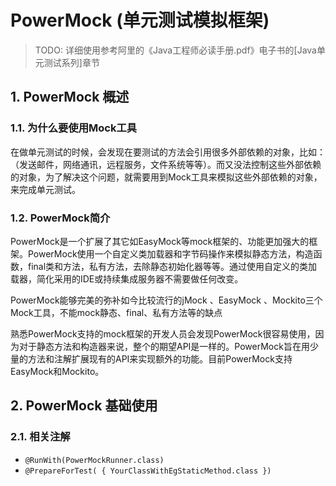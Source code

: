 # PowerMock (单元测试模拟框架)

> TODO: 详细使用参考阿里的《Java工程师必读手册.pdf》电子书的[Java单元测试系列]章节

## 1. PowerMock 概述

### 1.1. 为什么要使用Mock工具

在做单元测试的时候，会发现在要测试的方法会引用很多外部依赖的对象，比如：（发送邮件，网络通讯，远程服务，文件系统等等）。而又没法控制这些外部依赖的对象，为了解决这个问题，就需要用到Mock工具来模拟这些外部依赖的对象，来完成单元测试。

### 1.2. PowerMock简介

PowerMock是一个扩展了其它如EasyMock等mock框架的、功能更加强大的框架。PowerMock使用一个自定义类加载器和字节码操作来模拟静态方法，构造函数，final类和方法，私有方法，去除静态初始化器等等。通过使用自定义的类加载器，简化采用的IDE或持续集成服务器不需要做任何改变。

PowerMock能够完美的弥补如今比较流行的jMock 、EasyMock 、Mockito三个Mock工具，不能mock静态、final、私有方法等的缺点

熟悉PowerMock支持的mock框架的开发人员会发现PowerMock很容易使用，因为对于静态方法和构造器来说，整个的期望API是一样的。PowerMock旨在用少量的方法和注解扩展现有的API来实现额外的功能。目前PowerMock支持EasyMock和Mockito。

## 2. PowerMock 基础使用

### 2.1. 相关注解

- `@RunWith(PowerMockRunner.class)`
- `@PrepareForTest( { YourClassWithEgStaticMethod.class })`






